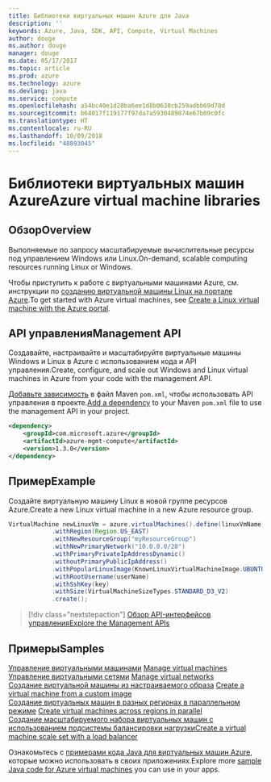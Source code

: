 ```yaml
---
title: Библиотеки виртуальных машин Azure для Java
description: ''
keywords: Azure, Java, SDK, API, Compute, Virtual Machines
author: douge
ms.author: douge
manager: douge
ms.date: 05/17/2017
ms.topic: article
ms.prod: azure
ms.technology: azure
ms.devlang: java
ms.service: compute
ms.openlocfilehash: a54bc40e1d28ba6ee1d8b0638cb259adbb69d78d
ms.sourcegitcommit: b64017f119177f97da7a5930489874e67b09c0fc
ms.translationtype: HT
ms.contentlocale: ru-RU
ms.lasthandoff: 10/09/2018
ms.locfileid: "48893045"
---
```

# <a name="azure-virtual-machine-libraries"></a><span data-ttu-id="7a11e-103">Библиотеки виртуальных машин Azure</span><span class="sxs-lookup"><span data-stu-id="7a11e-103">Azure virtual machine libraries</span></span>

## <a name="overview"></a><span data-ttu-id="7a11e-104">Обзор</span><span class="sxs-lookup"><span data-stu-id="7a11e-104">Overview</span></span>

<span data-ttu-id="7a11e-105">Выполняемые по запросу масштабируемые вычислительные ресурсы под управлением Windows или Linux.</span><span class="sxs-lookup"><span data-stu-id="7a11e-105">On-demand, scalable computing resources running Linux or Windows.</span></span>

<span data-ttu-id="7a11e-106">Чтобы приступить к работе с виртуальными машинами Azure, см. инструкции по [созданию виртуальной машины Linux на портале Azure](/azure/virtual-machines/linux/quick-create-portal).</span><span class="sxs-lookup"><span data-stu-id="7a11e-106">To get started with Azure virtual machines, see [Create a Linux virtual machine with the Azure portal](/azure/virtual-machines/linux/quick-create-portal).</span></span>

## <a name="management-api"></a><span data-ttu-id="7a11e-107">API управления</span><span class="sxs-lookup"><span data-stu-id="7a11e-107">Management API</span></span>

<span data-ttu-id="7a11e-108">Создавайте, настраивайте и масштабируйте виртуальные машины Windows и Linux в Azure с использованием кода и API управления.</span><span class="sxs-lookup"><span data-stu-id="7a11e-108">Create, configure, and scale out Windows and Linux virtual machines in Azure from your code with the management API.</span></span>

<span data-ttu-id="7a11e-109">[Добавьте зависимость](https://maven.apache.org/guides/getting-started/index.html#How_do_I_use_external_dependencies) в файл Maven `pom.xml`, чтобы использовать API управления в проекте.</span><span class="sxs-lookup"><span data-stu-id="7a11e-109">[Add a dependency](https://maven.apache.org/guides/getting-started/index.html#How_do_I_use_external_dependencies) to your Maven `pom.xml` file to use the management API in your project.</span></span>  

```XML
<dependency>
    <groupId>com.microsoft.azure</groupId>
    <artifactId>azure-mgmt-compute</artifactId>
    <version>1.3.0</version>
</dependency>
```   


## <a name="example"></a><span data-ttu-id="7a11e-110">Пример</span><span class="sxs-lookup"><span data-stu-id="7a11e-110">Example</span></span>

<span data-ttu-id="7a11e-111">Создайте виртуальную машину Linux в новой группе ресурсов Azure.</span><span class="sxs-lookup"><span data-stu-id="7a11e-111">Create a new Linux virtual machine in a new Azure resource group.</span></span>

```java
VirtualMachine newLinuxVm = azure.virtualMachines().define(linuxVmName)
            .withRegion(Region.US_EAST)
            .withNewResourceGroup("myResourceGroup")
            .withNewPrimaryNetwork("10.0.0.0/28")
            .withPrimaryPrivateIpAddressDynamic()
            .withoutPrimaryPublicIpAddress()
            .withPopularLinuxImage(KnownLinuxVirtualMachineImage.UBUNTU_SERVER_16_04_LTS)
            .withRootUsername(userName)
            .withSshKey(key)
            .withSize(VirtualMachineSizeTypes.STANDARD_D3_V2)
            .create();
```

> [!div class="nextstepaction"]
> [<span data-ttu-id="7a11e-112">Обзор API-интерфейсов управления</span><span class="sxs-lookup"><span data-stu-id="7a11e-112">Explore the Management APIs</span></span>](/java/api/overview/azure/virtualmachines/management)


## <a name="samples"></a><span data-ttu-id="7a11e-113">Примеры</span><span class="sxs-lookup"><span data-stu-id="7a11e-113">Samples</span></span>

<span data-ttu-id="7a11e-114">[Управление виртуальными машинами][1] </span><span class="sxs-lookup"><span data-stu-id="7a11e-114">[Manage virtual machines][1] </span></span>  
<span data-ttu-id="7a11e-115">[Управление виртуальными сетями][6] </span><span class="sxs-lookup"><span data-stu-id="7a11e-115">[Manage virtual networks][6] </span></span>  
<span data-ttu-id="7a11e-116">[Создание виртуальной машины из настраиваемого образа][2] </span><span class="sxs-lookup"><span data-stu-id="7a11e-116">[Create a virtual machine from a custom image][2] </span></span>  
<span data-ttu-id="7a11e-117">[Создание виртуальных машин в разных регионах в параллельном режиме][5]  </span><span class="sxs-lookup"><span data-stu-id="7a11e-117">[Create virtual machines across regions in parallel][5]  </span></span>  
<span data-ttu-id="7a11e-118">[Создание масштабируемого набора виртуальных машин с использованием подсистемы балансировки нагрузки][7]</span><span class="sxs-lookup"><span data-stu-id="7a11e-118">[Create a virtual machine scale set with a load balancer][7]</span></span>    

[1]: ../docs-ref-conceptual/java-sdk-manage-virtual-machines.md
[2]: https://azure.microsoft.com/resources/samples/managed-disk-java-create-virtual-machine-using-custom-image/
[5]: ../docs-ref-conceptual/java-sdk-virtual-machines-in-parallel.md
[6]: ../docs-ref-conceptual/java-sdk-manage-virtual-networks.md
[7]: ../docs-ref-conceptual/java-sdk-manage-vm-scalesets.md

<span data-ttu-id="7a11e-119">Ознакомьтесь с [примерами кода Java для виртуальных машин Azure](https://azure.microsoft.com/resources/samples/?platform=java&term=VM), которые можно использовать в своих приложениях.</span><span class="sxs-lookup"><span data-stu-id="7a11e-119">Explore more [sample Java code for Azure virtual machines](https://azure.microsoft.com/resources/samples/?platform=java&term=VM) you can use in your apps.</span></span>